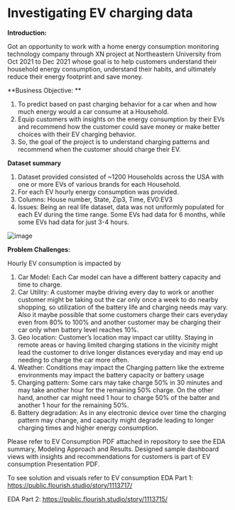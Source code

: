 # Investigating EV charging data


**Introduction:**

Got an opportunity to work with a home energy consumption monitoring technology company through XN project at Northeastern University from Oct 2021 to Dec 2021 whose goal is to help customers understand their household energy consumption, understand their habits, and ultimately reduce their energy footprint and save money.

**Business Objective: **

1) To predict based on past charging behavior for a car when and how much energy would a car consume at a Household.
2) Equip customers with insights on the energy consumption by their EVs and recommend how the customer could save money or make better choices with their EV charging behavior. 
3) So, the goal of the project is to understand charging patterns and recommend when the customer should charge their EV.

**Dataset summary**
1) Dataset provided consisted of ~1200 Households across the USA with one or more EVs of various brands for each Household. 
2) For each EV hourly energy consumption was provided. 
3) Columns: House number, State, Zip3, Time, EV0:EV3
4) Issues: Being an real life dataset, data was not uniformly populated for each EV during the time range. Some EVs had data for 6 months, while some EVs had data for just 3-4 hours.

![image](https://user-images.githubusercontent.com/10954081/155168938-8907a009-5c14-41b9-8043-5437458cab40.png)

**Problem Challenges:**

Hourly EV consumption is impacted by
1) Car Model: Each Car model can have a different battery capacity and time to charge.
2) Car Utility: A customer maybe driving every day to work or another customer might be taking out the car only once a week to do nearby shopping, so utilization of the battery life and charging needs may vary. Also it maybe possible that some customers charge their cars everyday even from 80% to 100% and another customer may be charging their car only when battery level reaches 10%.
3) Geo location: Customer’s location may impact car utility. Staying in remote areas or having limited charging stations in the vicinity might lead the customer to drive longer distances everyday and may end up needing to charge the car more often.
4) Weather: Conditions may impact the Charging pattern like the extreme environments may impact the battery capacity or battery usage
5) Charging pattern: Some cars may take charge 50% in 30 minutes and may take another hour for the remaining 50% charge. On the other hand, another car might need 1 hour to charge 50% of the batter and another 1 hour for the remaining 50%.
6) Battery degradation: As in any electronic device over time the charging pattern may change, and capacity might degrade leading to longer charging times and higher energy consumption.

Please refer to EV Consumption PDF attached in repository to see the EDA summary, Modeling Approach and Results. Designed sample dashboard views with insights and recommendations for customers is part of EV consumption Presentation PDF.

To see solution and visuals refer to EV consumption
EDA Part 1: https://public.flourish.studio/story/1113717/

EDA Part 2: https://public.flourish.studio/story/1113715/

